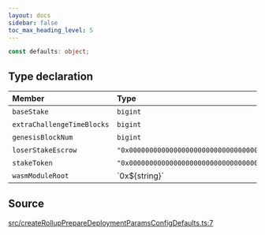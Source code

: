 ```yaml
---
layout: docs
sidebar: false
toc_max_heading_level: 5
---
```


```ts
const defaults: object;
```

## Type declaration

| Member | Type | Value |
| :------ | :------ | :------ |
| `baseStake` | `bigint` | ... |
| `extraChallengeTimeBlocks` | `bigint` | ... |
| `genesisBlockNum` | `bigint` | ... |
| `loserStakeEscrow` | `"0x0000000000000000000000000000000000000000"` | zeroAddress |
| `stakeToken` | `"0x0000000000000000000000000000000000000000"` | zeroAddress |
| `wasmModuleRoot` | \`0x$\{string\}\` | - |

## Source

[src/createRollupPrepareDeploymentParamsConfigDefaults.ts:7](https://github.com/OffchainLabs/arbitrum-orbit-sdk/blob/27c24d61cdc7e62a81af29bd04f39d5a3549ecb3/src/createRollupPrepareDeploymentParamsConfigDefaults.ts#L7)
